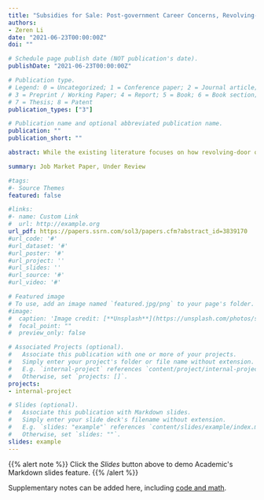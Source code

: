 ```yaml
---
title: "Subsidies for Sale: Post-government Career Concerns, Revolving-Door Channels, and Public Resource Misallocation in China"
authors:
- Zeren Li
date: "2021-06-23T00:00:00Z"
doi: ""

# Schedule page publish date (NOT publication's date).
publishDate: "2021-06-23T00:00:00Z"

# Publication type.
# Legend: 0 = Uncategorized; 1 = Conference paper; 2 = Journal article;
# 3 = Preprint / Working Paper; 4 = Report; 5 = Book; 6 = Book section;
# 7 = Thesis; 8 = Patent
publication_types: ["3"]

# Publication name and optional abbreviated publication name.
publication: ""
publication_short: ""

abstract: While the existing literature focuses on how revolving-door officials deliver favorable government treatment to firms after leaving public office, this paper theorizes that the post-government career concerns of public officials distort public resource allocation while still in office. To test this theory, I construct a new dataset that links over 98,000 corporate subsidy programs approved by multiple levels of governments with revolving-door officials who joined publicly listed Chinese firms between 2007 and 2019. I show that forward-looking officials provide sizable favorable subsidies to their future employers. To verify the exchange of favors, I document that firms repay public officials who have provided favorable subsidies by hiring and paying them enormous amounts of cash compensation. Finally, I find that the reputation cost is the mechanism through which this quid pro quo relationship is sustained.

summary: Job Market Paper, Under Review

#tags: 
#- Source Themes
featured: false

#links:
#- name: Custom Link
#  url: http://example.org
url_pdf: https://papers.ssrn.com/sol3/papers.cfm?abstract_id=3839170
#url_code: '#'
#url_dataset: '#'
#url_poster: '#'
#url_project: ''
#url_slides: ''
#url_source: '#'
#url_video: '#'

# Featured image
# To use, add an image named `featured.jpg/png` to your page's folder. 
#image:
#  caption: 'Image credit: [**Unsplash**](https://unsplash.com/photos/s9CC2SKySJM)'
#  focal_point: ""
#  preview_only: false

# Associated Projects (optional).
#   Associate this publication with one or more of your projects.
#   Simply enter your project's folder or file name without extension.
#   E.g. `internal-project` references `content/project/internal-project/index.md`.
#   Otherwise, set `projects: []`.
projects:
- internal-project

# Slides (optional).
#   Associate this publication with Markdown slides.
#   Simply enter your slide deck's filename without extension.
#   E.g. `slides: "example"` references `content/slides/example/index.md`.
#   Otherwise, set `slides: ""`.
slides: example
---
```


{{% alert note %}}
Click the *Slides* button above to demo Academic's Markdown slides feature.
{{% /alert %}}

Supplementary notes can be added here, including [code and math](https://sourcethemes.com/academic/docs/writing-markdown-latex/).
